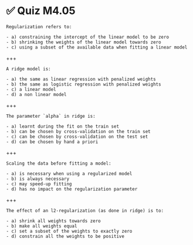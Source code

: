# ✅ Quiz M4.05

```{admonition} Question
Regularization refers to:

- a) constraining the intercept of the linear model to be zero
- b) shrinking the weights of the linear model towards zero
- c) using a subset of the available data when fitting a linear model
```

+++

```{admonition} Question
A ridge model is:

- a) the same as linear regression with penalized weights
- b) the same as logistic regression with penalized weights
- c) a linear model
- d) a non linear model
```

+++

```{admonition} Question
The parameter `alpha` in ridge is:

- a) learnt during the fit on the train set
- b) can be chosen by cross-validation on the train set
- c) can be chosen by cross-validation on the test set
- d) can be chosen by hand a priori
```

+++

```{admonition} Question
Scaling the data before fitting a model:

- a) is necessary when using a regularized model
- b) is always necessary
- c) may speed-up fitting
- d) has no impact on the regularization parameter
```

+++

```{admonition} Question
The effect of an l2-regularization (as done in ridge) is to:

- a) shrink all weights towards zero
- b) make all weights equal
- c) set a subset of the weights to exactly zero
- d) constrain all the weights to be positive
```
